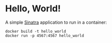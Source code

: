 # Hello, World!

A simple [Sinatra](http://sinatrarb.com/) application to run in a container:

```
docker build -t hello_world
docker run -p 4567:4567 hello_world
```
